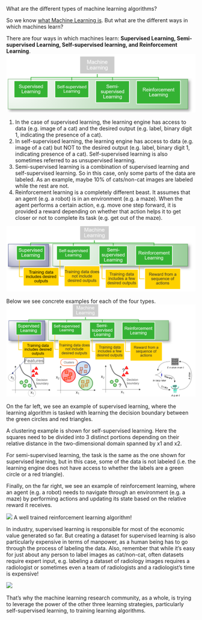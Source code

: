What are the different types of machine learning algorithms?

So we know [what Machine Learning is](ml.md). But what are the different ways in which machines learn?

There are four ways in which machines learn: **Supervised Learning, Semi-supervised Learning, Self-supervised learning, and Reinforcement Learning**. 
![picture](uploads/2a.png)

1. In the case of supervised learning, the learning engine has access to data (e.g. image of a cat) and the desired output (e.g. label, binary digit 1, indicating the presence of a cat).
2. In self-supervised learning, the learning engine has access to data (e.g. image of a cat) but NOT to the desired output (e.g. label, binary digit 1, indicating presence of a cat). Self-supervised learning is also sometimes referred to as unsupervised learning.
3. Semi-supervised learning is a combination of supervised learning and self-supervised learning. So in this case, only some parts of the data are labeled. As an example, maybe 10% of cats/non-cat images are labeled while the rest are not.
4. Reinforcement learning is a completely different beast. It assumes that an agent (e.g. a robot) is in an environment (e.g. a maze). When the agent performs a certain action, e.g. move one step forward, it is provided a reward depending on whether that action helps it to get closer or not to complete its task (e.g. get out of the maze).

![picture](uploads/2b.png)




Below we see concrete examples for each of the four types.
![picture](uploads/2c.png)

On the far left, we see an example of supervised learning, where the learning algorithm is tasked with learning the decision boundary between the green circles and red triangles.

A clustering example is shown for self-supervised learning. Here the squares need to be divided into 3 distinct portions depending on their relative distance in the two-dimensional domain spanned by x1 and x2.

For semi-supervised learning, the task is the same as the one shown for supervised learning, but in this case, some of the data is not labeled (i.e. the learning engine does not have access to whether the labels are a green circle or a red triangle).

Finally, on the far right, we see an example of reinforcement learning, where an agent (e.g. a robot) needs to navigate through an environment (e.g. a maze) by performing actions and updating its state based on the relative reward it receives.

![](https://media2.giphy.com/media/10gY6Nq4973Ncs/giphy.gif)
A well trained reinforcement learning algorithm!

In industry, supervised learning is responsible for most of the economic value generated so far. But creating a dataset for supervised learning is also particularly expensive in terms of manpower, as a human being has to go through the process of labeling the data. Also, remember that while it’s easy for just about any person to label images as cat/non-cat, often datasets require expert input, e.g. labeling a dataset of radiology images requires a radiologist or sometimes even a team of radiologists and a radiologist’s time is expensive!

![](https://media1.giphy.com/media/dt0KXLj7bzwZuRQBwY/giphy.gif)

That’s why the machine learning research community, as a whole, is trying to leverage the power of the other three learning strategies, particularly self-supervised learning, to training learning algorithms.
